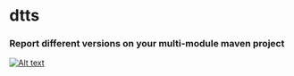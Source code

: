 dtts
====

### Report different versions on your multi-module maven project

[![Alt text](http://www.metal-archives.com/images/1/7/17.jpg)](http://www.youtube.com/watch?v=J3DlQi9YCXg)
